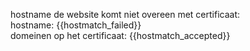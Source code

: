 
hostname de website komt niet overeen met certificaat:  
hostname: {{hostmatch_failed}}  
domeinen op het certificaat: {{hostmatch_accepted}}
